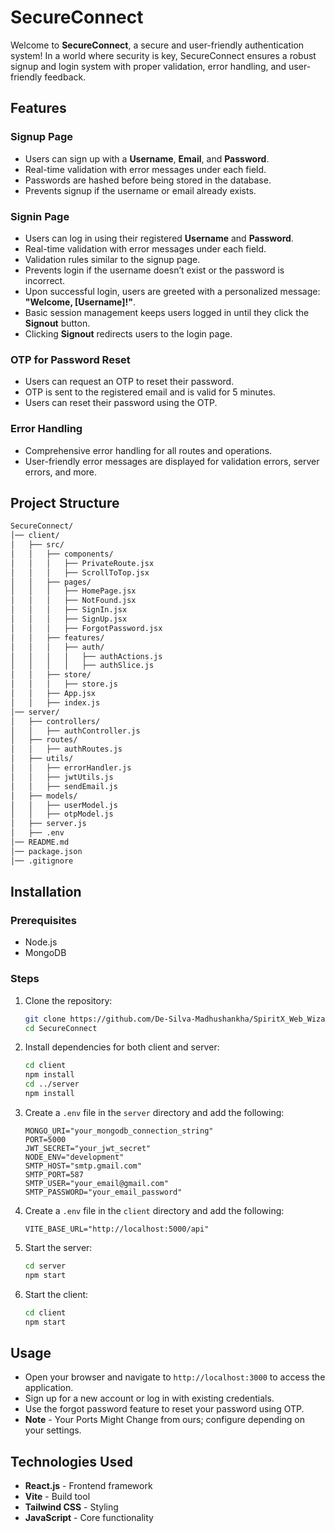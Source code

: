 # SecureConnect

Welcome to **SecureConnect**, a secure and user-friendly authentication system! In a world where security is key, SecureConnect ensures a robust signup and login system with proper validation, error handling, and user-friendly feedback.

## Features

### Signup Page

- Users can sign up with a **Username**, **Email**, and **Password**.
- Real-time validation with error messages under each field.
- Passwords are hashed before being stored in the database.
- Prevents signup if the username or email already exists.

### Signin Page

- Users can log in using their registered **Username** and **Password**.
- Real-time validation with error messages under each field.
- Validation rules similar to the signup page.
- Prevents login if the username doesn’t exist or the password is incorrect.
- Upon successful login, users are greeted with a personalized message: **"Welcome, [Username]!"**.
- Basic session management keeps users logged in until they click the **Signout** button.
- Clicking **Signout** redirects users to the login page.

### OTP for Password Reset

- Users can request an OTP to reset their password.
- OTP is sent to the registered email and is valid for 5 minutes.
- Users can reset their password using the OTP.

### Error Handling

- Comprehensive error handling for all routes and operations.
- User-friendly error messages are displayed for validation errors, server errors, and more.

## Project Structure

```bash
SecureConnect/
│── client/
│   ├── src/
│   │   ├── components/
│   │   │   ├── PrivateRoute.jsx
│   │   │   ├── ScrollToTop.jsx
│   │   ├── pages/
│   │   │   ├── HomePage.jsx
│   │   │   ├── NotFound.jsx
│   │   │   ├── SignIn.jsx
│   │   │   ├── SignUp.jsx
│   │   │   ├── ForgotPassword.jsx
│   │   ├── features/
│   │   │   ├── auth/
│   │   │   │   ├── authActions.js
│   │   │   │   ├── authSlice.js
│   │   ├── store/
│   │   │   ├── store.js
│   │   ├── App.jsx
│   │   ├── index.js
│── server/
│   ├── controllers/
│   │   ├── authController.js
│   ├── routes/
│   │   ├── authRoutes.js
│   ├── utils/
│   │   ├── errorHandler.js
│   │   ├── jwtUtils.js
│   │   ├── sendEmail.js
│   ├── models/
│   │   ├── userModel.js
│   │   ├── otpModel.js
│   ├── server.js
│   ├── .env
│── README.md
│── package.json
│── .gitignore
```

## Installation

### Prerequisites

- Node.js
- MongoDB

### Steps

1. Clone the repository:
    ```bash
    git clone https://github.com/De-Silva-Madhushankha/SpiritX_Web_Wizards_01.git
    cd SecureConnect
    ```

2. Install dependencies for both client and server:
    ```bash
    cd client
    npm install
    cd ../server
    npm install
    ```

3. Create a `.env` file in the `server` directory and add the following:
    ```properties
    MONGO_URI="your_mongodb_connection_string"
    PORT=5000
    JWT_SECRET="your_jwt_secret"
    NODE_ENV="development"
    SMTP_HOST="smtp.gmail.com"
    SMTP_PORT=587
    SMTP_USER="your_email@gmail.com"
    SMTP_PASSWORD="your_email_password"
    ```
4. Create a `.env` file in the `client` directory and add the following:
    ```properties
    VITE_BASE_URL="http://localhost:5000/api"
    ```
5. Start the server:
    ```bash
    cd server
    npm start
    ```
    
6. Start the client:
    ```bash
    cd client
    npm start
    ```
## Usage

- Open your browser and navigate to `http://localhost:3000` to access the application.
- Sign up for a new account or log in with existing credentials.
- Use the forgot password feature to reset your password using OTP.
- **Note** - Your Ports Might Change from ours; configure depending on your settings.

## Technologies Used

- **React.js** - Frontend framework
- **Vite** - Build tool
- **Tailwind CSS** - Styling
- **JavaScript** - Core functionality




